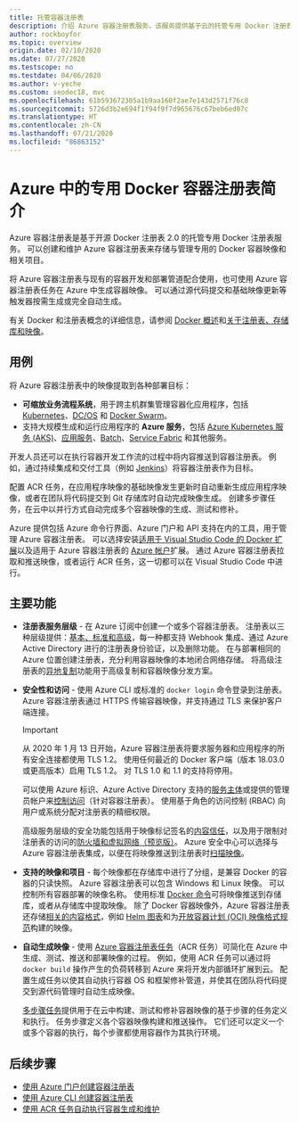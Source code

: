 ```yaml
---
title: 托管容器注册表
description: 介绍 Azure 容器注册表服务，该服务提供基于云的托管专用 Docker 注册表。
author: rockboyfor
ms.topic: overview
origin.date: 02/10/2020
ms.date: 07/27/2020
ms.testscope: no
ms.testdate: 04/06/2020
ms.author: v-yeche
ms.custom: seodec18, mvc
ms.openlocfilehash: 61b593672305a1b9aa160f2ae7e143d2571f76c8
ms.sourcegitcommit: 5726d3b2e694f1f94f9f7d965676c67beb6ed07c
ms.translationtype: HT
ms.contentlocale: zh-CN
ms.lasthandoff: 07/21/2020
ms.locfileid: "86863152"
---
```

# <a name="introduction-to-private-docker-container-registries-in-azure"></a>Azure 中的专用 Docker 容器注册表简介

Azure 容器注册表是基于开源 Docker 注册表 2.0 的托管专用 Docker 注册表服务。 可以创建和维护 Azure 容器注册表来存储与管理专用的 Docker 容器映像和相关项目。

将 Azure 容器注册表与现有的容器开发和部署管道配合使用，也可使用 Azure 容器注册表任务在 Azure 中生成容器映像。 可以通过源代码提交和基础映像更新等触发器按需生成或完全自动生成。

有关 Docker 和注册表概念的详细信息，请参阅 [Docker 概述](https://docs.docker.com/engine/docker-overview/)和[关于注册表、存储库和映像](container-registry-concepts.md)。

## <a name="use-cases"></a>用例

将 Azure 容器注册表中的映像提取到各种部署目标：

* **可缩放业务流程系统**，用于跨主机群集管理容器化应用程序，包括 [Kubernetes](https://kubernetes.io/docs/)、[DC/OS](https://docs.mesosphere.com/) 和 [Docker Swarm](https://docs.docker.com/get-started/swarm-deploy/)。
* 支持大规模生成和运行应用程序的 **Azure 服务**，包括 [Azure Kubernetes 服务 (AKS)](../aks/index.yml)、[应用服务](../app-service/index.yml)、[Batch](../batch/index.yml)、[Service Fabric](/service-fabric/) 和其他服务。

开发人员还可以在执行容器开发工作流的过程中将内容推送到容器注册表。 例如，通过持续集成和交付工具（例如 [Jenkins](https://jenkins.io/)）将容器注册表作为目标。

<!--MOONCAKE: Not Available on [Azure Pipelines](https://docs.microsoft.com/azure/devops/pipelines/get-started/what-is-azure-pipelines)-->

配置 ACR 任务，在应用程序映像的基础映像发生更新时自动重新生成应用程序映像，或者在团队将代码提交到 Git 存储库时自动完成映像生成。 创建多步骤任务，在云中以并行方式自动完成多个容器映像的生成、测试和修补。

Azure 提供包括 Azure 命令行界面、Azure 门户和 API 支持在内的工具，用于管理 Azure 容器注册表。 可以选择安装[适用于 Visual Studio Code 的 Docker 扩展](https://code.visualstudio.com/docs/azure/docker)以及适用于 Azure 容器注册表的 [Azure 帐户](https://marketplace.visualstudio.com/items?itemName=ms-vscode.azure-account)扩展。 通过 Azure 容器注册表拉取和推送映像，或者运行 ACR 任务，这一切都可以在 Visual Studio Code 中进行。

## <a name="key-features"></a>主要功能

* **注册表服务层级** - 在 Azure 订阅中创建一个或多个容器注册表。 注册表以三种层级提供：[基本、标准和高级](container-registry-skus.md)，每一种都支持 Webhook 集成、通过 Azure Active Directory 进行的注册表身份验证，以及删除功能。 在与部署相同的 Azure 位置创建注册表，充分利用容器映像的本地闭合网络存储。 将高级注册表的[异地复制](container-registry-geo-replication.md)功能用于高级复制和容器映像分发方案。 

* **安全性和访问** - 使用 Azure CLI 或标准的 `docker login` 命令登录到注册表。 Azure 容器注册表通过 HTTPS 传输容器映像，并支持通过 TLS 来保护客户端连接。 

    > [!IMPORTANT]
    > 从 2020 年 1 月 13 日开始，Azure 容器注册表将要求服务器和应用程序的所有安全连接都使用 TLS 1.2。 使用任何最近的 Docker 客户端（版本 18.03.0 或更高版本）启用 TLS 1.2。 对 TLS 1.0 和 1.1 的支持将停用。 

    可以使用 Azure 标识、Azure Active Directory 支持的[服务主体](../active-directory/develop/app-objects-and-service-principals.md)或提供的管理员帐户来[控制访问](container-registry-authentication.md)（针对容器注册表）。 使用基于角色的访问控制 (RBAC) 向用户或系统分配对注册表的精细权限。

    高级服务层级的安全功能包括用于映像标记签名的[内容信任](container-registry-content-trust.md)，以及用于限制对注册表的访问的[防火墙和虚拟网络（预览版）](container-registry-vnet.md)。 Azure 安全中心可以选择与 Azure 容器注册表集成，以便在将映像推送到注册表时[扫描映像](../security-center/azure-container-registry-integration.md?toc=/container-registry/toc.json&bc=/container-registry/breadcrumb/toc.json)。

* **支持的映像和项目** - 每个映像都在存储库中进行了分组，是兼容 Docker 的容器的只读快照。 Azure 容器注册表可以包含 Windows 和 Linux 映像。 可以控制所有容器部署的映像名称。 使用标准 [Docker 命令](https://docs.docker.com/engine/reference/commandline/)可将映像推送到存储库，或者从存储库中提取映像。 除了 Docker 容器映像外，Azure 容器注册表还存储[相关的内容格式](container-registry-image-formats.md)，例如 [Helm 图表](container-registry-helm-repos.md)和为[开放容器计划 (OCI) 映像格式规范](https://github.com/opencontainers/image-spec/blob/master/spec.md)构建的映像。

* **自动生成映像** - 使用 [Azure 容器注册表任务](container-registry-tasks-overview.md)（ACR 任务）可简化在 Azure 中生成、测试、推送和部署映像的过程。 例如，使用 ACR 任务可以通过将 `docker build` 操作产生的负荷转移到 Azure 来将开发内部循环扩展到云。 配置生成任务以使其自动执行容器 OS 和框架修补管道，并使其在团队将代码提交到源代码管理时自动生成映像。

    [多步骤任务](container-registry-tasks-overview.md#multi-step-tasks)提供用于在云中构建、测试和修补容器映像的基于步骤的任务定义和执行。 任务步骤定义各个容器映像构建和推送操作。 它们还可以定义一个或多个容器的执行，每个步骤都使用容器作为其执行环境。

## <a name="next-steps"></a>后续步骤

* [使用 Azure 门户创建容器注册表](container-registry-get-started-portal.md)
* [使用 Azure CLI 创建容器注册表](container-registry-get-started-azure-cli.md)
* [使用 ACR 任务自动执行容器生成和维护](container-registry-tasks-overview.md)

<!-- Update_Description: update meta properties, wording update, update link -->